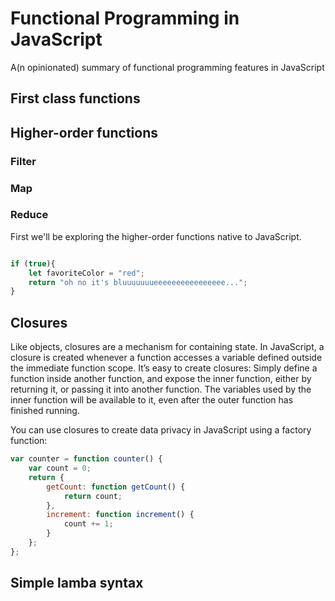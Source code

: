 # Functional Programming in JavaScript

A(n opinionated) summary of functional programming features in JavaScript

## First class functions

## Higher-order functions

### Filter

### Map

### Reduce

First we'll be exploring the higher-order functions native to JavaScript.

```javascript

if (true){
    let favoriteColor = "red";
    return "oh no it's bluuuuuuueeeeeeeeeeeeeeee...";
}

```

## Closures
Like objects, closures are a mechanism for containing state. In JavaScript, a closure is created whenever a function accesses a variable defined outside the immediate function scope. It’s easy to create closures: Simply define a function inside another function, and expose the inner function, either by returning it, or passing it into another function. The variables used by the inner function will be available to it, even after the outer function has finished running.

You can use closures to create data privacy in JavaScript using a factory function:
```javascript
var counter = function counter() {
    var count = 0;
    return {
        getCount: function getCount() {
            return count;
        },
        increment: function increment() {
            count += 1;
        }
    };
};
```

## Simple lamba syntax

